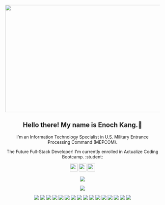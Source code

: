 <p align="center">
  <img  width="800" height="350" src="banner.gif">
</p>

<h2 align="center">Hello there! My name is Enoch Kang.👋</h2>
<p align="center">I'm an Information Technology Specialist in U.S. Military Entrance Processing Command (MEPCOM).</p>
<p align="center">The Future Full-Stack Developer! I'm currently enrolled in Actualize Coding Bootcamp. :student:
</p>
<p align="center"><a href="https://twitter.com/"><img src="https://img.shields.io/badge/twitter-%231DA1F2.svg?&style=for-the-badge&logo=twitter&logoColor=white" height=25></a> <a href="https://www.linkedin.com/in/enoch--kang/"><img src="https://img.shields.io/badge/linkedin-%230077B5.svg?&style=for-the-badge&logo=linkedin&logoColor=white" height=25></a> <a href="https://www.instagram.com/enoch_kang/"><img src="https://img.shields.io/badge/instagram-%23E4405F.svg?&style=for-the-badge&logo=instagram&logoColor=white" height=25></a> 
</p>

<p align=center>
    <a href="https://github.com/kangenoch?tab=repositories">
    <img src="https://badges.pufler.dev/repos/kangenoch?style=flat-square&color=black&logo=github">
  </a>
</p>
<p align="center">
<a href="https://github.com/kangenoch"><img src="https://img.shields.io/github/followers/kangenoch?style=social"></a>
</p>
<p align="center">
<img src="https://img.shields.io/badge/Ruby-red"> <img src="https://img.shields.io/badge/RubyOnRails-purple"> <img src="https://img.shields.io/badge/ReactJS-yellow"> <img src="https://img.shields.io/badge/Object%20Oriented%20Programming(OOP)-silver"> <img src="https://img.shields.io/badge/Test%20Driven%20Dev-green"> <img src="https://img.shields.io/badge/Pair_Programming-gold"> <img src="https://img.shields.io/badge/PostgreSQL-blue"> <img src="https://img.shields.io/badge/SQL-brown"> <img src="https://img.shields.io/badge/Application_Programming_Interfaces(API)-red"> <img src="https://img.shields.io/badge/C-brown"> <img src="https://img.shields.io/badge/Java-blue"> <img src="https://img.shields.io/badge/MQL4-yellow"> <img src="https://img.shields.io/badge/Javascript-green"> <img src="https://img.shields.io/badge/WindowsAPI-natural"> <img src="https://img.shields.io/badge/Minimum%20Viable%20Product(MVP)-magenta"> <img src="https://img.shields.io/badge/CompTIA_A+-red">  
</p>
